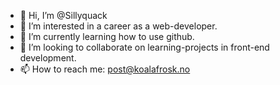 - 👋 Hi, I’m @Sillyquack
- 👀 I’m interested in a career as a web-developer.
- 🌱 I’m currently learning how to use github.
- 💞️ I’m looking to collaborate on learning-projects in front-end development.
- 📫 How to reach me: post@koalafrosk.no

<!---
Sillyquack/Sillyquack is a ✨ special ✨ repository because its `README.md` (this file) appears on your GitHub profile.
You can click the Preview link to take a look at your changes.
--->
